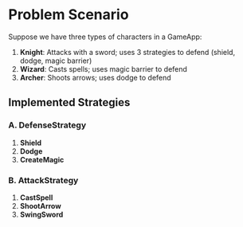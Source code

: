 # Problem Scenario

Suppose we have three types of characters in a GameApp:

1. **Knight**: Attacks with a sword; uses 3 strategies to defend (shield, dodge, magic barrier)
2. **Wizard**: Casts spells; uses magic barrier to defend
3. **Archer**: Shoots arrows; uses dodge to defend

## Implemented Strategies

### A. DefenseStrategy
   1. **Shield**
   2. **Dodge**
   3. **CreateMagic**

### B. AttackStrategy
   1. **CastSpell**
   2. **ShootArrow**
   3. **SwingSword**
